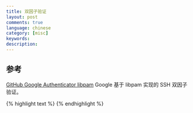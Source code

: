 ```yaml
---
title: 双因子验证
layout: post
comments: true
language: chinese
category: [misc]
keywords:
description:
---
```




<!-- more -->


## 参考

[GitHub Google Authenticator libpam](https://github.com/google/google-authenticator-libpam) Google 基于 libpam 实现的 SSH 双因子验证。

<!--
一次性密码生成算法
http://wsfdl.com/algorithm/2016/04/05/%E7%90%86%E8%A7%A3HOTP.html
-->

{% highlight text %}
{% endhighlight %}
